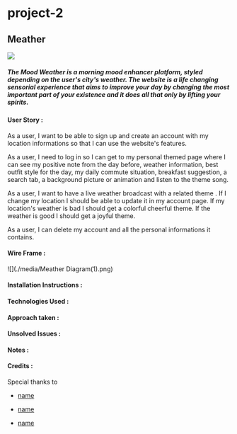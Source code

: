 # project-2

## Meather

![](https://media.giphy.com/media/dJvcoudE1XKs8/giphy.gif)

##### The Mood Weather is a morning mood enhancer platform, styled depending on the user's city's weather. The website is a life changing sensorial experience that aims to improve your day by changing the most important part of your existence and it does all that only by lifting your spirits.

#### User Story :

As a user, I want to be able to sign up and create an account with my location informations so that I can use the website's features.

As a user, I need to log in so I can get to my personal themed page where I can see my positive note from the day before, weather information, best outfit style for the day, my daily commute situation, breakfast suggestion, a search tab, a background picture or animation and listen to the theme song.

As a user, I want to have a live weather broadcast with a related theme .
  If I change my location I should be able to update it in my account page.
  If my location's weather is bad I should get a colorful cheerful theme.
  If the weather is good I should get a joyful theme.

As a user, I can delete my account and all the personal informations it contains.

#### Wire Frame :

![](./media/Meather Diagram(1).png)

#### Installation Instructions :

#### Technologies Used :

#### Approach taken :

#### Unsolved Issues :

#### Notes :

#### Credits :

Special thanks to

- [name](url)

- [name](url)

- [name](url)
